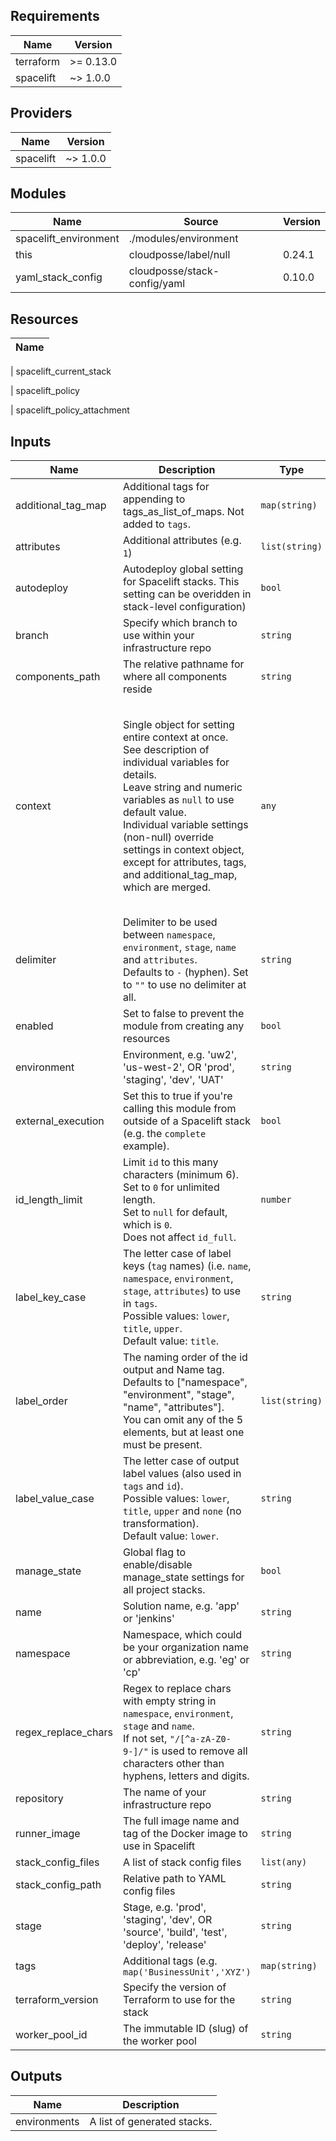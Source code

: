 <!-- markdownlint-disable -->
## Requirements

| Name | Version |
|------|---------|
| terraform | >= 0.13.0 |
| spacelift | ~> 1.0.0 |

## Providers

| Name | Version |
|------|---------|
| spacelift | ~> 1.0.0 |

## Modules

| Name | Source | Version |
|------|--------|---------|
| spacelift_environment | ./modules/environment |  |
| this | cloudposse/label/null | 0.24.1 |
| yaml_stack_config | cloudposse/stack-config/yaml | 0.10.0 |

## Resources

| Name |
|------|

| spacelift_current_stack

| spacelift_policy

| spacelift_policy_attachment

## Inputs

| Name | Description | Type | Default | Required |
|------|-------------|------|---------|:--------:|
| additional\_tag\_map | Additional tags for appending to tags\_as\_list\_of\_maps. Not added to `tags`. | `map(string)` | `{}` | no |
| attributes | Additional attributes (e.g. `1`) | `list(string)` | `[]` | no |
| autodeploy | Autodeploy global setting for Spacelift stacks. This setting can be overidden in stack-level configuration) | `bool` | `false` | no |
| branch | Specify which branch to use within your infrastructure repo | `string` | `"main"` | no |
| components\_path | The relative pathname for where all components reside | `string` | `"components"` | no |
| context | Single object for setting entire context at once.<br>See description of individual variables for details.<br>Leave string and numeric variables as `null` to use default value.<br>Individual variable settings (non-null) override settings in context object,<br>except for attributes, tags, and additional\_tag\_map, which are merged. | `any` | <pre>{<br>  "additional_tag_map": {},<br>  "attributes": [],<br>  "delimiter": null,<br>  "enabled": true,<br>  "environment": null,<br>  "id_length_limit": null,<br>  "label_key_case": null,<br>  "label_order": [],<br>  "label_value_case": null,<br>  "name": null,<br>  "namespace": null,<br>  "regex_replace_chars": null,<br>  "stage": null,<br>  "tags": {}<br>}</pre> | no |
| delimiter | Delimiter to be used between `namespace`, `environment`, `stage`, `name` and `attributes`.<br>Defaults to `-` (hyphen). Set to `""` to use no delimiter at all. | `string` | `null` | no |
| enabled | Set to false to prevent the module from creating any resources | `bool` | `null` | no |
| environment | Environment, e.g. 'uw2', 'us-west-2', OR 'prod', 'staging', 'dev', 'UAT' | `string` | `null` | no |
| external\_execution | Set this to true if you're calling this module from outside of a Spacelift stack (e.g. the `complete` example). | `bool` | `false` | no |
| id\_length\_limit | Limit `id` to this many characters (minimum 6).<br>Set to `0` for unlimited length.<br>Set to `null` for default, which is `0`.<br>Does not affect `id_full`. | `number` | `null` | no |
| label\_key\_case | The letter case of label keys (`tag` names) (i.e. `name`, `namespace`, `environment`, `stage`, `attributes`) to use in `tags`.<br>Possible values: `lower`, `title`, `upper`.<br>Default value: `title`. | `string` | `null` | no |
| label\_order | The naming order of the id output and Name tag.<br>Defaults to ["namespace", "environment", "stage", "name", "attributes"].<br>You can omit any of the 5 elements, but at least one must be present. | `list(string)` | `null` | no |
| label\_value\_case | The letter case of output label values (also used in `tags` and `id`).<br>Possible values: `lower`, `title`, `upper` and `none` (no transformation).<br>Default value: `lower`. | `string` | `null` | no |
| manage\_state | Global flag to enable/disable manage\_state settings for all project stacks. | `bool` | `true` | no |
| name | Solution name, e.g. 'app' or 'jenkins' | `string` | `null` | no |
| namespace | Namespace, which could be your organization name or abbreviation, e.g. 'eg' or 'cp' | `string` | `null` | no |
| regex\_replace\_chars | Regex to replace chars with empty string in `namespace`, `environment`, `stage` and `name`.<br>If not set, `"/[^a-zA-Z0-9-]/"` is used to remove all characters other than hyphens, letters and digits. | `string` | `null` | no |
| repository | The name of your infrastructure repo | `string` | n/a | yes |
| runner\_image | The full image name and tag of the Docker image to use in Spacelift | `string` | `null` | no |
| stack\_config\_files | A list of stack config files | `list(any)` | `[]` | no |
| stack\_config\_path | Relative path to YAML config files | `string` | `null` | no |
| stage | Stage, e.g. 'prod', 'staging', 'dev', OR 'source', 'build', 'test', 'deploy', 'release' | `string` | `null` | no |
| tags | Additional tags (e.g. `map('BusinessUnit','XYZ')` | `map(string)` | `{}` | no |
| terraform\_version | Specify the version of Terraform to use for the stack | `string` | `null` | no |
| worker\_pool\_id | The immutable ID (slug) of the worker pool | `string` | `null` | no |

## Outputs

| Name | Description |
|------|-------------|
| environments | A list of generated stacks. |
<!-- markdownlint-restore -->
